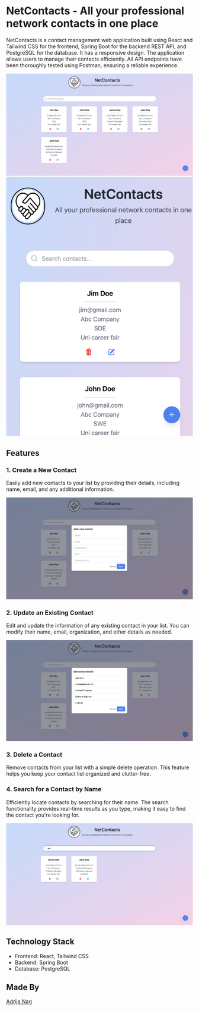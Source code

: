 # NetContacts - All your professional network contacts in one place

NetContacts is a contact management web application built using React and Tailwind CSS for the frontend, Spring Boot for the backend REST API, and PostgreSQL for the database. It has a responsive design. The application allows users to manage their contacts efficiently. All API endpoints have been thoroughly tested using Postman, ensuring a reliable experience.

![Web App](/screenshots/app.png)
![Responsive Design](/screenshots/responsive.png)

## Features

### 1. Create a New Contact

Easily add new contacts to your list by providing their details, including name, email, and any additional information.

![Create Contact](/screenshots/create.png)

### 2. Update an Existing Contact

Edit and update the information of any existing contact in your list. You can modify their name, email, organization, and other details as needed.

![Update Contact](/screenshots/edit.png)

### 3. Delete a Contact

Remove contacts from your list with a simple delete operation. This feature helps you keep your contact list organized and clutter-free.

### 4. Search for a Contact by Name

Efficiently locate contacts by searching for their name. The search functionality provides real-time results as you type, making it easy to find the contact you're looking for.

![Search Contact](/screenshots/search.png)


## Technology Stack

- Frontend: React, Tailwind CSS
- Backend: Spring Boot
- Database: PostgreSQL

## Made By

  [Adrija Nag](https://github.com/adrijanag17)
